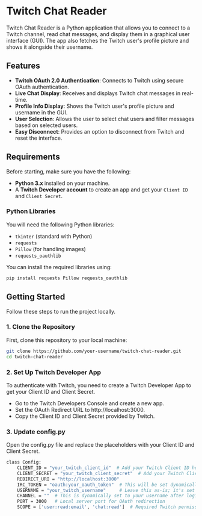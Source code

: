 # Twitch Chat Reader

Twitch Chat Reader is a Python application that allows you to connect to a Twitch channel, read chat messages, and display them in a graphical user interface (GUI). The app also fetches the Twitch user's profile picture and shows it alongside their username.

## Features

- **Twitch OAuth 2.0 Authentication**: Connects to Twitch using secure OAuth authentication.
- **Live Chat Display**: Receives and displays Twitch chat messages in real-time.
- **Profile Info Display**: Shows the Twitch user's profile picture and username in the GUI.
- **User Selection**: Allows the user to select chat users and filter messages based on selected users.
- **Easy Disconnect**: Provides an option to disconnect from Twitch and reset the interface.

## Requirements

Before starting, make sure you have the following:

- **Python 3.x** installed on your machine.
- A **Twitch Developer account** to create an app and get your `Client ID` and `Client Secret`.

### Python Libraries

You will need the following Python libraries:

- `tkinter` (standard with Python)
- `requests`
- `Pillow` (for handling images)
- `requests_oauthlib`

You can install the required libraries using:

```bash
pip install requests Pillow requests_oauthlib
```

## Getting Started

Follow these steps to run the project locally.

### 1. Clone the Repository

First, clone this repository to your local machine:

```bash
git clone https://github.com/your-username/twitch-chat-reader.git
cd twitch-chat-reader
```

### 2. Set Up Twitch Developer App

To authenticate with Twitch, you need to create a Twitch Developer App to get your Client ID and Client Secret.

- Go to the Twitch Developers Console and create a new app.
- Set the OAuth Redirect URL to http://localhost:3000.
- Copy the Client ID and Client Secret provided by Twitch.


### 3. Update config.py

Open the config.py file and replace the placeholders with your Client ID and Client Secret.

```bash
class Config:
    CLIENT_ID = "your_twitch_client_id"  # Add your Twitch Client ID here
    CLIENT_SECRET = "your_twitch_client_secret"  # Add your Twitch Client Secret here
    REDIRECT_URI = "http://localhost:3000"
    IRC_TOKEN = "oauth:your_oauth_token"  # This will be set dynamically after login
    USERNAME = "your_twitch_username"     # Leave this as-is; it's set dynamically
    CHANNEL = ""  # This is dynamically set to your username after login
    PORT = 3000   # Local server port for OAuth redirection
    SCOPE = ['user:read:email', 'chat:read']  # Required Twitch permission
```
